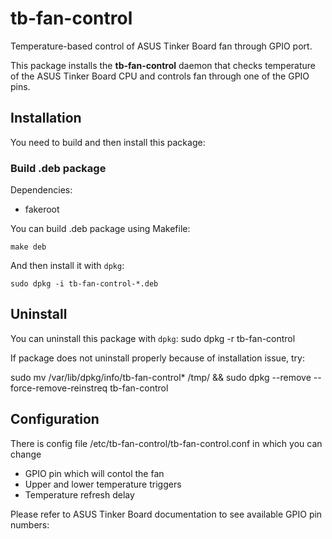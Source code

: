 # tb-fan-control
Temperature-based control of ASUS Tinker Board fan through GPIO port.

This package installs the **tb-fan-control** daemon that checks temperature of the ASUS Tinker Board CPU and controls fan through one of the GPIO pins.

## Installation

You need to build and then install this package:

### Build .deb package
Dependencies:
* fakeroot

You can build .deb package using Makefile:
```
make deb
```
And then install it with ```dpkg```:
```
sudo dpkg -i tb-fan-control-*.deb
```

## Uninstall
You can uninstall this package with ```dpkg```:
sudo dpkg -r tb-fan-control

If package does not uninstall properly because of installation issue, try:

sudo mv /var/lib/dpkg/info/tb-fan-control* /tmp/ && sudo dpkg --remove --force-remove-reinstreq tb-fan-control


## Configuration

There is config file /etc/tb-fan-control/tb-fan-control.conf in which you can change
* GPIO pin which will contol the fan
* Upper and lower temperature triggers
* Temperature refresh delay

Please refer to ASUS Tinker Board documentation to see available GPIO pin numbers:

